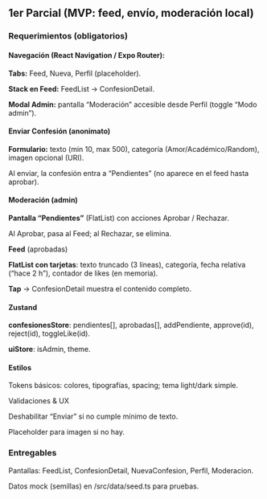 ## 1er Parcial (MVP: feed, envío, moderación local)

### Requerimientos (obligatorios)

#### Navegación (React Navigation / Expo Router):

**Tabs:** Feed, Nueva, Perfil (placeholder).

**Stack en Feed:** FeedList → ConfesionDetail.

**Modal Admin:** pantalla “Moderación” accesible desde Perfil (toggle “Modo admin”).

#### Enviar Confesión (anonimato)

**Formulario:** texto (min 10, max 500), categoría (Amor/Académico/Random), imagen opcional (URI).

Al enviar, la confesión entra a “Pendientes” (no aparece en el feed hasta aprobar).

#### Moderación (admin)

**Pantalla “Pendientes”** (FlatList) con acciones Aprobar / Rechazar.

Al Aprobar, pasa al Feed; al Rechazar, se elimina.

**Feed** (aprobadas)

**FlatList con tarjetas**: texto truncado (3 líneas), categoría, fecha relativa (“hace 2 h”), contador de likes (en memoria).

**Tap** → ConfesionDetail muestra el contenido completo.

#### Zustand

**confesionesStore**: pendientes[], aprobadas[], addPendiente, approve(id), reject(id), toggleLike(id).

**uiStore**: isAdmin, theme.

#### Estilos

Tokens básicos: colores, tipografías, spacing; tema light/dark simple.

Validaciones & UX

Deshabilitar “Enviar” si no cumple mínimo de texto.

Placeholder para imagen si no hay.

### Entregables

Pantallas: FeedList, ConfesionDetail, NuevaConfesion, Perfil, Moderacion.

Datos mock (semillas) en /src/data/seed.ts para pruebas.